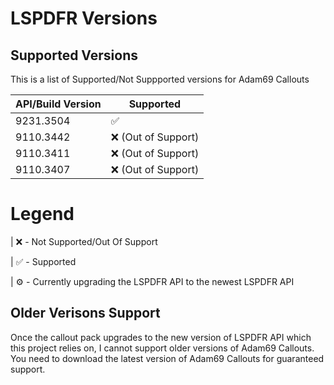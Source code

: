 ﻿# LSPDFR Versions

## Supported Versions

This is a list of Supported/Not Suppported versions for Adam69 Callouts

| API/Build Version    | Supported          |
| -------------    | ------------------ |
| 9231.3504        |  ✅               |
| 9110.3442        |  ❌ (Out of Support)|
| 9110.3411        |  ❌ (Out of Support)|
| 9110.3407        |  ❌ (Out of Support)|

# Legend

| ❌ - Not Supported/Out Of Support

| ✅ - Supported

| ⚙️ - Currently upgrading the LSPDFR API to the newest LSPDFR API

## Older Verisons Support

Once the callout pack upgrades to the new version of LSPDFR API which this project relies on, I cannot support older versions of Adam69 Callouts. You need to download
the latest version of Adam69 Callouts for guaranteed support. 
